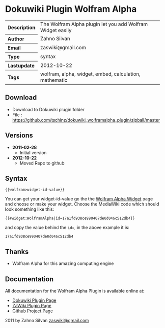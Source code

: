 # Dokuwiki Plugin Wolfram Alpha

<table>
  <tr>
    <th align="left">Description</th>
    <td>The Wolfram Alpha plugin let you add Wolfram Widget easily</td>
  </tr>
  <tr>
    <th align="left">Author</th>
    <td>Zahno Silvan</td>
  </tr>
  <tr>
    <th align="left">Email</th>
    <td>zaswiki@gmail.com</td>
  </tr>
  <tr>
    <th align="left">Type</th>
    <td>syntax</td>
  </tr>
  <tr>
    <th align="left">Lastupdate</th>
    <td>2012-10-22</td>
  </tr>
  <tr>
    <th align="left">Tags</th>
    <td>wolfram, alpha, widget, embed, calculation, mathematic</td>
  </tr>
</table>

## Download
* Download to Dokuwiki plugin folder
* File     : https://github.com/tschinz/dokuwiki_wolframalpha_plugin/zipball/master

## Versions
* **2011-02-28**
  * Initial version
* **2012-10-22**
  * Moved Repo to github

## Syntax
```
{{wolfram>widget-id-value}}
```

You can get your widget-id-value go the the [Wolfram Alpha Widget](http://developer.wolframalpha.com/widgets/) page and choose or make your widget. 
Choose the MediaWiki code which should look something like this:
```
{{#widget:WolframAlpha|id=17a1fd938ce990407de0d046c512db4}}
```

and copy the value behind the `id=`, in the above example it is:
```
17a1fd938ce990407de0d046c512db4
```

## Thanks
  * Wolfram Alpha for this amazing computing engine

## Documentation

All documentation for the Wolfram Alpha Plugin is available online at:

  * [Dokuwiki Plugin Page](http://dokuwiki.org/plugin:wolframalpha)
  * [ZaWiki Plugin Page](http://zawiki.zapto.org/doku.php/tschinz:dw_wolfram)
  * [Github Project Page](https://github.com/tschinz/dokuwiki_wolframalpha_plugin)

2011 by Zahno Silvan <zaswiki@gmail.com>

